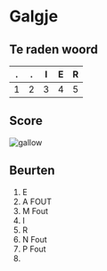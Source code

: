 # Galgje

## Te raden woord

|.|.|I|E|R|
|-|-|-|-|-|
|1|2|3|4|5|

## Score
![gallow](./images/5.png)

## Beurten
1. E
2. A FOUT
3. M Fout
4. I 
5. R
6. N Fout
7. P Fout
8.